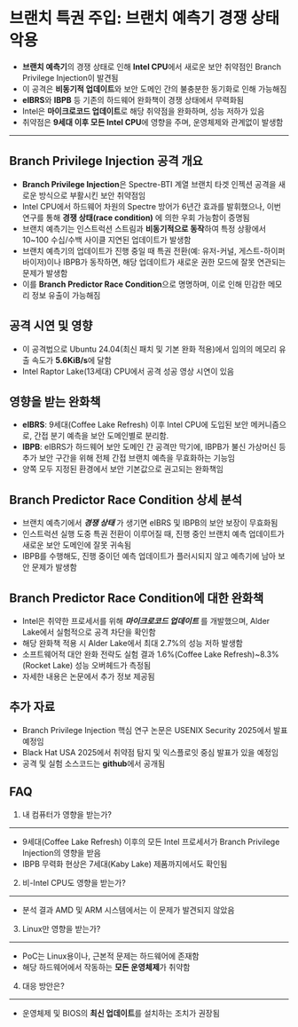 # 브랜치 특권 주입: 브랜치 예측기 경쟁 상태 악용


* **브랜치 예측기**의 경쟁 상태로 인해 **Intel CPU**에서 새로운 보안 취약점인 Branch Privilege Injection이 발견됨
* 이 공격은 **비동기적 업데이트**와 보안 도메인 간의 불충분한 동기화로 인해 가능해짐
* **eIBRS**와 **IBPB** 등 기존의 하드웨어 완화책이 경쟁 상태에서 무력화됨
* Intel은 **마이크로코드 업데이트**로 해당 취약점을 완화하며, 성능 저하가 있음
* 취약점은 **9세대 이후 모든 Intel CPU**에 영향을 주며, 운영체제와 관계없이 발생함

---

Branch Privilege Injection 공격 개요
--------------------------------

* **Branch Privilege Injection**은 Spectre-BTI 계열 브랜치 타겟 인젝션 공격을 새로운 방식으로 부활시킨 보안 취약점임
* Intel CPU에서 하드웨어 차원의 Spectre 방어가 6년간 효과를 발휘했으나, 이번 연구를 통해 **경쟁 상태(race condition)** 에 의한 우회 가능함이 증명됨
* 브랜치 예측기는 인스트럭션 스트림과 **비동기적으로 동작**하여 특정 상황에서 10~100 수십/수백 사이클 지연된 업데이트가 발생함
* 브랜치 예측기의 업데이트가 진행 중일 때 특권 전환(예: 유저-커널, 게스트-하이퍼바이저)이나 IBPB가 동작하면, 해당 업데이트가 새로운 권한 모드에 잘못 연관되는 문제가 발생함
* 이를 **Branch Predictor Race Condition**으로 명명하며, 이로 인해 민감한 메모리 정보 유출이 가능해짐

공격 시연 및 영향
----------

* 이 공격법으로 Ubuntu 24.04(최신 패치 및 기본 완화 적용)에서 임의의 메모리 유출 속도가 **5.6KiB/s**에 달함
* Intel Raptor Lake(13세대) CPU에서 공격 성공 영상 시연이 있음

영향을 받는 완화책
----------

* **eIBRS**: 9세대(Coffee Lake Refresh) 이후 Intel CPU에 도입된 보안 메커니즘으로, 간접 분기 예측을 보안 도메인별로 분리함.
* **IBPB**: eIBRS가 하드웨어 보안 도메인 간 공격만 막기에, IBPB가 불신 가상머신 등 추가 보안 구간을 위해 전체 간접 브랜치 예측을 무효화하는 기능임
* 양쪽 모두 지정된 환경에서 보안 기본값으로 권고되는 완화책임

Branch Predictor Race Condition 상세 분석
-------------------------------------

* 브랜치 예측기에서 ***경쟁 상태*** 가 생기면 eIBRS 및 IBPB의 보안 보장이 무효화됨
* 인스트럭션 실행 도중 특권 전환이 이루어질 때, 진행 중인 브랜치 예측 업데이트가 새로운 보안 도메인에 잘못 귀속됨
* IBPB를 수행해도, 진행 중이던 예측 업데이트가 플러시되지 않고 예측기에 남아 보안 문제가 발생함

Branch Predictor Race Condition에 대한 완화책
---------------------------------------

* Intel은 취약한 프로세서를 위해 ***마이크로코드 업데이트*** 를 개발했으며, Alder Lake에서 실험적으로 공격 차단을 확인함
* 해당 완화책 적용 시 Alder Lake에서 최대 2.7%의 성능 저하 발생함
* 소프트웨어적 대안 완화 전략도 실험 결과 1.6%(Coffee Lake Refresh)~8.3%(Rocket Lake) 성능 오버헤드가 측정됨
* 자세한 내용은 논문에서 추가 정보 제공됨

추가 자료
-----

* Branch Privilege Injection 핵심 연구 논문은 USENIX Security 2025에서 발표 예정임
* Black Hat USA 2025에서 취약점 탐지 및 익스플로잇 중심 발표가 있을 예정임
* 공격 및 실험 소스코드는 **github**에서 공개됨

FAQ
---

1. 내 컴퓨터가 영향을 받는가?
------------------

* 9세대(Coffee Lake Refresh) 이후의 모든 Intel 프로세서가 Branch Privilege Injection의 영향을 받음
* IBPB 무력화 현상은 7세대(Kaby Lake) 제품까지에서도 확인됨

2. 비-Intel CPU도 영향을 받는가?
------------------------

* 분석 결과 AMD 및 ARM 시스템에서는 이 문제가 발견되지 않았음

3. Linux만 영향을 받는가?
------------------

* PoC는 Linux용이나, 근본적 문제는 하드웨어에 존재함
* 해당 하드웨어에서 작동하는 **모든 운영체제**가 취약함

4. 대응 방안은?
----------

* 운영체제 및 BIOS의 **최신 업데이트**를 설치하는 조치가 권장됨
